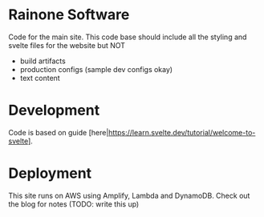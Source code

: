 # Rainone Software
Code for the main site. This code base should include all the styling and svelte files for the website but NOT
- build artifacts
- production configs (sample dev configs okay)
- text content
# Development
Code is based on guide [here|https://learn.svelte.dev/tutorial/welcome-to-svelte].
# Deployment
This site runs on AWS using Amplify, Lambda and DynamoDB. Check out the blog for notes (TODO: write this up)
